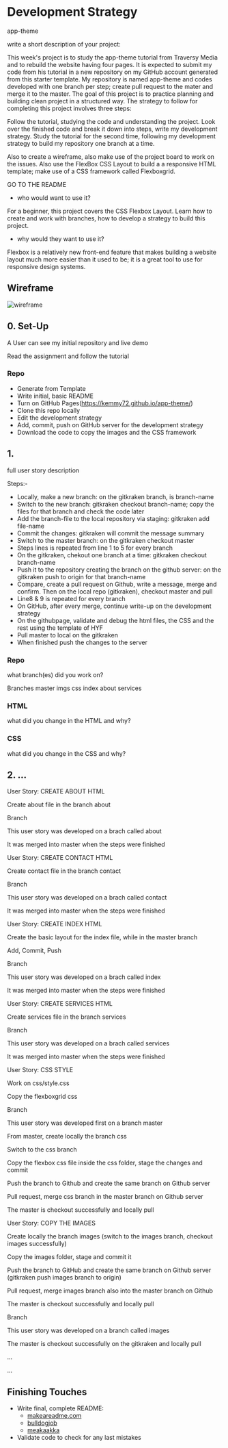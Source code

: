# Development Strategy

 app-theme

write a short description of your project:

This week's project is to study the app-theme tutorial from Traversy Media and to rebuild the website having four pages. It is expected to submit my code from his tutorial in a new repository on my GitHub account generated from this starter template. My repository is named app-theme and codes developed with one branch per step; create pull request to the mater and merge it to the master. The goal of this project is to practice planning and building clean project in a structured way. The strategy to follow for completing this project involves three steps:

Follow the tutorial, studying the code and understanding the project.
Look over the finished code and break it down into steps, write my development strategy.
Study the tutorial for the second time, following my development strategy to build my repository one branch at a time.          

Also to create a wireframe, also make use of the project board to work on the issues. Also use the FlexBox CSS Layout to build a a responsive HTML template; make use of a CSS framework called Flexboxgrid.

GO TO THE README

- who would want to use it?

For a beginner, this project covers the CSS Flexbox Layout. Learn how to create and work with branches, how to develop a strategy to build this project.

- why would they want to use it?

Flexbox is a relatively new front-end feature that makes building a website layout much more easier than it used to be; it is a great tool to use for responsive design systems.

## Wireframe

<!-- include a wireframe for your project in this repository, and display it here -->
<!-- wireframe.cc is a good site for getting started with wireframes -->
![wireframe]()

## 0. Set-Up

A User can see my initial repository and live demo

Read the assignment and follow the tutorial

### Repo

- Generate from Template
- Write initial, basic README
- Turn on GitHub Pages(https://kemmy72.github.io/app-theme/)
- Clone this repo locally
- Edit the development strategy 
- Add, commit, push on GitHub server for the development strategy
- Download the code to copy the images and the CSS framework

## 1. 

full user story description

Steps:-

- Locally, make a new branch: on the gitkraken branch, is branch-name
- Switch to the new branch: gitkraken checkout branch-name; copy the files for that branch and check the code later
- Add the branch-file to the local repository via staging: gitkraken add file-name
- Commit the changes: gitkraken will commit the message summary
- Switch to the master branch: on the gitkraken checkout master
- Steps lines is repeated from line 1 to 5 for every branch
- On the gitkraken, chekout one branch at a time: gitkraken checkout branch-name
- Push it to the repository creating the branch on the github server: on the gitkraken push to origin for that branch-name
- Compare, create a pull request on Github, write a message, merge and confirm. Then on the local repo (gitkraken), checkout master and pull
- Line8 & 9 is repeated for every branch
- On GitHub, after every merge, continue write-up on the development strategy
- On the githubpage, validate and debug the html files, the CSS and the rest using the template of HYF
- Pull master to local on the gitkraken
- When finished push the changes to the server

### Repo

what branch(es) did you work on?

Branches
master
imgs
css
index
about
services

### HTML

what did you change in the HTML and why?

### CSS

what did you change in the CSS and why?

## 2. ...

 User Story: CREATE ABOUT HTML
 
Create about file in the branch about

Branch

This user story was developed on a brach called about

It was merged into master when the steps were finished


User Story: CREATE CONTACT HTML

Create contact file in the branch contact

Branch

This user story was developed on a brach called contact

It was merged into master when the steps were finished


User Story: CREATE INDEX HTML

Create the basic layout for the index file, while in the master branch

Add, Commit, Push

Branch

This user story was developed on a brach called index

It was merged into master when the steps were finished


User Story: CREATE SERVICES HTML

Create services file in the branch services

Branch

This user story was developed on a brach called services

It was merged into master when the steps were finished


User Story: CSS STYLE

Work on css/style.css

Copy the flexboxgrid css

Branch

This user story was developed first on a branch master

From master, create locally the branch css 

Switch to the css branch 

Copy the flexbox css file inside the css folder, stage the changes and commit

Push the branch to Github and create the same branch on Github server

Pull request, merge css branch in the master branch on Github server

The master is checkout successfully and locally pull


User Story: COPY THE IMAGES

Create locally the branch images (switch to the images branch, checkout images successfully)

Copy the images folder, stage and commit it

Push the branch to GitHub and create the same branch on Github server (gitkraken push images branch to origin)

Pull request, merge images branch also into the master branch on Github

The master is checkout successfully and locally pull

Branch

This user story was developed on a branch called images

The master is checkout successfully on the gitkraken and locally pull

...

...

## Finishing Touches

- Write final, complete README:
  - [makeareadme.com](https://www.makeareadme.com/)
  - [bulldogjob](https://bulldogjob.com/news/449-how-to-write-a-good-readme-for-your-github-project)
  - [meakaakka](https://medium.com/@meakaakka/a-beginners-guide-to-writing-a-kickass-readme-7ac01da88ab3)
- Validate code to check for any last mistakes
